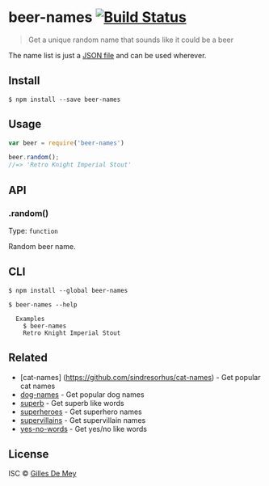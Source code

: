 # beer-names [![Build Status](https://travis-ci.org/gillesdemey/beer-names.svg)](https://travis-ci.org/gillesdemey/beer-names)

> Get a unique random name that sounds like it could be a beer

The name list is just a [JSON file](beer.json) and can be used wherever.


## Install

```
$ npm install --save beer-names
```


## Usage

```js
var beer = require('beer-names')

beer.random();
//=> 'Retro Knight Imperial Stout'
```


## API

### .random()

Type: `function`

Random beer name.


## CLI

```
$ npm install --global beer-names
```

```
$ beer-names --help

  Examples
    $ beer-names
    Retro Knight Imperial Stout
```


## Related

- [cat-names] (https://github.com/sindresorhus/cat-names) - Get popular cat names
- [dog-names](https://github.com/sindresorhus/dog-names) - Get popular dog names
- [superb](https://github.com/sindresorhus/superb) - Get superb like words
- [superheroes](https://github.com/sindresorhus/superheroes) - Get superhero names
- [supervillains](https://github.com/sindresorhus/supervillains) - Get supervillain names
- [yes-no-words](https://github.com/sindresorhus/yes-no-words) - Get yes/no like words


## License

ISC © [Gilles De Mey](http://gilles.demey.io)
